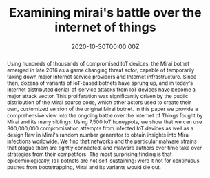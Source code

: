 ---
title: "Examining mirai's battle over the internet of things"

# Authors
# If you created a profile for a user (e.g. the default `admin` user), write the username (folder name) here
# and it will be replaced with their full name and linked to their profile.
authors:
  - admin
  - Christian Doerr

# Author notes (optional)
# author_notes:
#   - 'Equal contribution'
#   - 'Equal contribution'

date: '2020-10-30T00:00:00Z'
doi: ''

# Schedule page publish date (NOT publication's date).
# publishDate: '2017-01-01T00:00:00Z'

# Publication type.
# Accepts a single type but formatted as a YAML list (for Hugo requirements).
# Enter a publication type from the CSL standard.
publication_types: ['paper-conference']

# Publication name and optional abbreviated publication name.
publication: In *ACM SIGSAC Conference on Computer and Communications Security*

abstract: "Using hundreds of thousands of compromised IoT devices, the Mirai botnet emerged in late 2016 as a game changing threat actor, capable of temporarily taking down major Internet service providers and Internet infrastructure. Since then, dozens of variants of IoT-based botnets have sprung up, and in today's Internet distributed denial-of-service attacks from IoT devices have become a major attack vector. This proliferation was significantly driven by the public distribution of the Mirai source code, which other actors used to create their own, customized version of the original Mirai botnet. In this paper we provide a comprehensive view into the ongoing battle over the Internet of Things fought by Mirai and its many siblings. Using 7,500 IoT honeypots, we show that we can use 300,000,000 compromisation attempts from infected IoT devices as well as a design flaw in Mirai's random number generator to obtain insights into Mirai infections worldwide. We find that networks and the particular malware strains that plague them are tightly connected, and malware authors over time take over strategies from their competitors. The most surprising finding is that epidemiologically, IoT botnets are not self-sustaining: were it not for continuous pushes from bootstrapping, Mirai and its variants would die out."

# Summary. An optional shortened abstract.
# summary: Lorem ipsum dolor sit amet, consectetur adipiscing elit. Duis posuere tellus ac convallis placerat. Proin tincidunt magna sed ex sollicitudin condimentum.

tags: []

# Display this page in the Featured widget?
featured: false

# Custom links (uncomment lines below)
# links:
# - name: Custom Link
#   url: http://example.org

# url_pdf: ''
# url_code: 'https://github.com/HugoBlox/hugo-blox-builder'
# url_dataset: 'https://github.com/HugoBlox/hugo-blox-builder'
# url_poster: ''
# url_project: ''
# url_slides: ''
# url_source: 'https://github.com/HugoBlox/hugo-blox-builder'
# url_video: 'https://youtube.com'

# Featured image
# To use, add an image named `featured.jpg/png` to your page's folder.
# image:
#   caption: 'Image credit: [**Unsplash**](https://unsplash.com/photos/pLCdAaMFLTE)'
#   focal_point: ''
#   preview_only: false

# Associated Projects (optional).
#   Associate this publication with one or more of your projects.
#   Simply enter your project's folder or file name without extension.
#   E.g. `internal-project` references `content/project/internal-project/index.md`.
#   Otherwise, set `projects: []`.
projects: []

# Slides (optional).
#   Associate this publication with Markdown slides.
#   Simply enter your slide deck's filename without extension.
#   E.g. `slides: "example"` references `content/slides/example/index.md`.
#   Otherwise, set `slides: ""`.
slides: ""
---